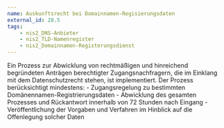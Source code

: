 ```yaml
---
name: Auskunftsrecht bei Domainnamen-Regisierungsdaten
external_id: 28.5
tags:
    - nis2_DNS-Anbieter
    - nis2_TLD-Namenregister
    - nis2_Domainnamen-Registerungsdienst
---
```


Ein Prozess zur Abwicklung von rechtmäßigen und hinreichend begründeten Anträgen berechtigter Zugangsnachfragern, die im Einklang mit dem Datenschutzrecht stehen, ist implementiert. Der Prozess berücksichtigt mindestens:
    - Zugangsregelung zu bestimmten Domänennamen-Registrierungsdaten
    - Abwicklung des gesamten Prozesses und Rückantwort innerhalb von 72 Stunden nach Eingang
    - Veröffentlichung der Vorgaben und Verfahren im Hinblick auf die Offenlegung solcher Daten
